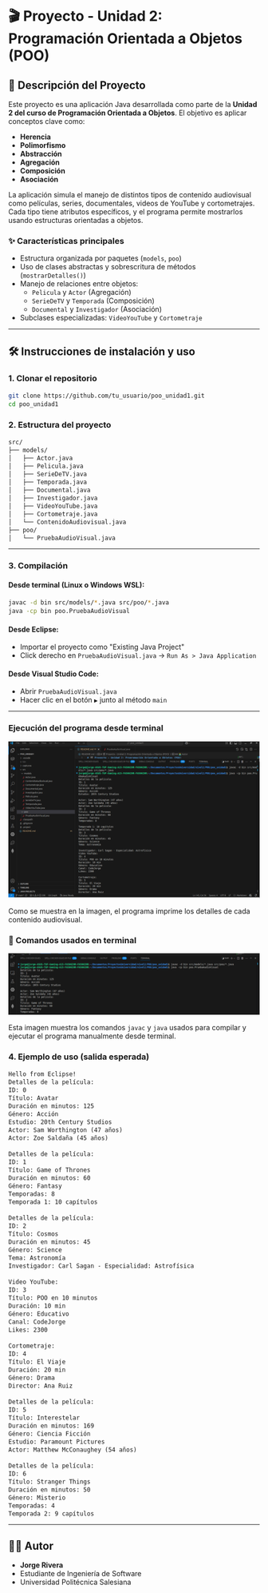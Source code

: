 # 🎬 Proyecto - Unidad 2: Programación Orientada a Objetos (POO)

## 📌 Descripción del Proyecto

Este proyecto es una aplicación Java desarrollada como parte de la **Unidad 2 del curso de Programación Orientada a Objetos**. El objetivo es aplicar conceptos clave como:

- **Herencia**
- **Polimorfismo**
- **Abstracción**
- **Agregación**
- **Composición**
- **Asociación**

La aplicación simula el manejo de distintos tipos de contenido audiovisual como películas, series, documentales, videos de YouTube y cortometrajes. Cada tipo tiene atributos específicos, y el programa permite mostrarlos usando estructuras orientadas a objetos.

### ✨ Características principales

- Estructura organizada por paquetes (`models`, `poo`)
- Uso de clases abstractas y sobrescritura de métodos (`mostrarDetalles()`)
- Manejo de relaciones entre objetos:
  - `Pelicula` y `Actor` (Agregación)
  - `SerieDeTV` y `Temporada` (Composición)
  - `Documental` y `Investigador` (Asociación)
- Subclases especializadas: `VideoYouTube` y `Cortometraje`

---

## 🛠️ Instrucciones de instalación y uso

### 1. Clonar el repositorio

```bash
git clone https://github.com/tu_usuario/poo_unidad1.git
cd poo_unidad1
```

### 2. Estructura del proyecto

```
src/
├── models/
│   ├── Actor.java
│   ├── Pelicula.java
│   ├── SerieDeTV.java
│   ├── Temporada.java
│   ├── Documental.java
│   ├── Investigador.java
│   ├── VideoYouTube.java
│   ├── Cortometraje.java
│   └── ContenidoAudiovisual.java
├── poo/
│   └── PruebaAudioVisual.java
```

---

### 3. Compilación

#### Desde terminal (Linux o Windows WSL):

```bash
javac -d bin src/models/*.java src/poo/*.java
java -cp bin poo.PruebaAudioVisual
```

#### Desde Eclipse:

- Importar el proyecto como "Existing Java Project"
- Click derecho en `PruebaAudioVisual.java` → `Run As > Java Application`

#### Desde Visual Studio Code:

- Abrir `PruebaAudioVisual.java`
- Hacer clic en el botón `▶️` junto al método `main`

---

### Ejecución del programa desde terminal

![Ejecución en terminal](capturas/ejecucion_terminal_image.png)

Como se muestra en la imagen, el programa imprime los detalles de cada contenido audiovisual.

### 🧪 Comandos usados en terminal

![Comandos ejecutados](capturas/comandos_image.png)

Esta imagen muestra los comandos `javac` y `java` usados para compilar y ejecutar el programa manualmente desde terminal.

### 4. Ejemplo de uso (salida esperada)

```plaintext
Hello from Eclipse!
Detalles de la película:
ID: 0
Título: Avatar
Duración en minutos: 125
Género: Acción
Estudio: 20th Century Studios
Actor: Sam Worthington (47 años)
Actor: Zoe Saldaña (45 años)

Detalles de la película:
ID: 1
Título: Game of Thrones
Duración en minutos: 60
Género: Fantasy
Temporadas: 8
Temporada 1: 10 capítulos

Detalles de la película:
ID: 2
Título: Cosmos
Duración en minutos: 45
Género: Science
Tema: Astronomía
Investigador: Carl Sagan - Especialidad: Astrofísica

Video YouTube:
ID: 3
Título: POO en 10 minutos
Duración: 10 min
Género: Educativo
Canal: CodeJorge
Likes: 2300

Cortometraje:
ID: 4
Título: El Viaje
Duración: 20 min
Género: Drama
Director: Ana Ruiz

Detalles de la película:
ID: 5
Título: Interestelar
Duración en minutos: 169
Género: Ciencia Ficción
Estudio: Paramount Pictures
Actor: Matthew McConaughey (54 años)

Detalles de la película:
ID: 6
Título: Stranger Things
Duración en minutos: 50
Género: Misterio
Temporadas: 4
Temporada 2: 9 capítulos
```

---

## 👨‍💻 Autor

- **Jorge Rivera**
- Estudiante de Ingeniería de Software  
- Universidad Politécnica Salesiana